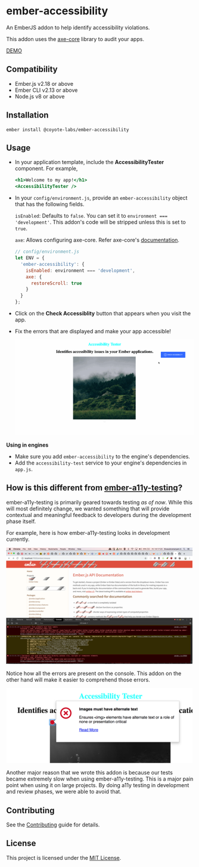 ember-accessibility
==============================================================================

An EmberJS addon to help identify accessibility violations.

This addon uses the [axe-core](https://github.com/dequelabs/axe-core) library
to audit your apps.

[DEMO](https://coyote-labs.github.io/ember-accessibility/)

Compatibility
------------------------------------------------------------------------------

* Ember.js v2.18 or above
* Ember CLI v2.13 or above
* Node.js v8 or above


Installation
------------------------------------------------------------------------------

```
ember install @coyote-labs/ember-accessibility
```


Usage
------------------------------------------------------------------------------

* In your application template, include the **AccessibilityTester** component.
  For example,
  ```handlebars
  <h1>Welcome to my app!</h1>
  <AccessibilityTester />
  ```
* In your `config/environment.js`, provide an `ember-accessibility` object that has
  the following fields.

  `isEnabled`: Defaults to `false`. You can set it to `environment === 'development'`.
  This addon's code will be stripped unless this is set to `true`.

  `axe`: Allows configuring axe-core. Refer axe-core's [documentation](https://www.deque.com/axe/axe-for-web/documentation/api-documentation/#options-parameter).

  ```javascript
  // config/environment.js
  let ENV = {
    'ember-accessibility': {
      isEnabled: environment === 'development',
      axe: {
        restoreScroll: true
      }
    }
  };
  ```
* Click on the **Check Accessiblity** button that appears when you visit the app.
* Fix the errors that are displayed and make your app accessible!

  <img alt="Using Accessibility Tester" src="docs/screenshots/accessibility-tester.gif" width="500">

**Using in engines**

* Make sure you add `ember-accessibility` to the engine's dependencies.
* Add the `accessibility-test` service to your engine's dependencies in `app.js`.

How is this different from [ember-a11y-testing](https://github.com/ember-a11y/ember-a11y-testing)?
------------------------------------------------------------------------------

ember-a11y-testing is primarily geared towards testing *as of now*. While this
will most definitely change, we wanted something that will provide contextual
and meaningful feedback to developers during the development phase itself.

For example, here is how ember-a11y-testing looks in development currently.

<img alt="ember-a11y-testing screenshot" src="docs/screenshots/ember-a11y-testing.png" width="500">

Notice how all the errors are present on the console. This addon on the other hand
will make it easier to comprehend those errors.

<img alt="ember-accessibility screenshot" src="docs/screenshots/ember-accessibility.png" width="500">

Another major reason that we wrote this addon is because our tests became
extremely slow when using ember-a11y-testing. This is a major pain point when
using it on large projects. By doing a11y testing in development and review
phases, we were able to avoid that.


Contributing
------------------------------------------------------------------------------

See the [Contributing](CONTRIBUTING.md) guide for details.


License
------------------------------------------------------------------------------

This project is licensed under the [MIT License](LICENSE.md).
